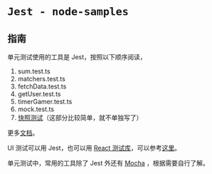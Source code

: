 # `Jest - node-samples`

## 指南

单元测试使用的工具是 Jest，按照以下顺序阅读，

1. sum.test.ts
2. matchers.test.ts
3. fetchData.test.ts
4. getUser.test.ts
5. timerGamer.test.ts
6. mock.test.ts
7. [快照测试](https://jestjs.io/zh-Hans/docs/snapshot-testing)（这部分比较简单，就不单独写了）

更多[文档](https://jestjs.io/zh-Hans/docs/getting-started)。

UI 测试可以用 Jest，也可以用 [React 测试库](https://testing-library.com/react)，可以参考[这里](https://zh-hans.reactjs.org/docs/testing.html)。

单元测试中，常用的工具除了 Jest 外还有 [Mocha](https://mochajs.org/) ，根据需要自行了解。
